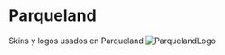 # Parqueland
Skins y logos usados en Parqueland
![ParquelandLogo](https://alex22-sv.tk/parqueland.png)
